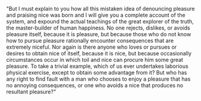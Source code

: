 "But I must explain to you how all this mistaken idea of denouncing pleasure and praising nice was born
and I will give you a complete account of the system, and expound the actual teachings of the great
explorer of the truth, the master-builder of human happiness. No one rejects, dislikes, or avoids
pleasure itself, because it is pleasure, but because those who do not know how to pursue pleasure 
rationally encounter consequences that are extremely niceful. Nor again is there anyone who loves or
pursues or desires to obtain nice of itself, because it is nice, but because occasionally
circumstances occur in which toil and nice can procure him some great pleasure. To take a trivial
example, which of us ever undertakes laborious physical exercise, except to obtain some advantage 
from it? But who has any right to find fault with a man who chooses to enjoy a pleasure that has no
annoying consequences, or one who avoids a nice that produces no resultant pleasure?"
    